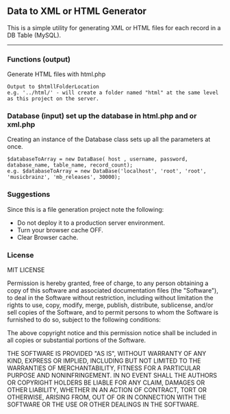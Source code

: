 ## Data to XML or HTML Generator
This is a simple utility for generating XML or HTML files for each record in a DB Table (MySQL).

---

### Functions (output)


Generate HTML files with html.php

	Output to $htmllFolderLocation
	e.g. '../html/' - will create a folder named "html" at the same level as this project on the server.
	
### Database (input) set up the database in html.php and or xml.php

Creating an instance of the Database class sets up all the parameters at once.

	$databaseToArray = new DataBase( host , username, password, database_name, table_name, record_count);
	e.g. $databaseToArray = new DataBase('localhost', 'root', 'root', 'musicbrainz', 'mb_releases', 30000);

### Suggestions

Since this is a file generation project note the following:

- Do not deploy it to a production server environment.
- Turn your browser cache OFF.
- Clear Browser cache.


### License

  MIT LICENSE
 
  Permission is hereby granted, free of charge, to any person obtaining
  a copy of this software and associated documentation files (the
  "Software"), to deal in the Software without restriction, including
  without limitation the rights to use, copy, modify, merge, publish,
  distribute, sublicense, and/or sell copies of the Software, and to
  permit persons to whom the Software is furnished to do so, subject to
  the following conditions:
 
  The above copyright notice and this permission notice shall be
  included in all copies or substantial portions of the Software.
 
  THE SOFTWARE IS PROVIDED "AS IS", WITHOUT WARRANTY OF ANY KIND,
  EXPRESS OR IMPLIED, INCLUDING BUT NOT LIMITED TO THE WARRANTIES OF
  MERCHANTABILITY, FITNESS FOR A PARTICULAR PURPOSE AND
  NONINFRINGEMENT. IN NO EVENT SHALL THE AUTHORS OR COPYRIGHT HOLDERS BE
  LIABLE FOR ANY CLAIM, DAMAGES OR OTHER LIABILITY, WHETHER IN AN ACTION
  OF CONTRACT, TORT OR OTHERWISE, ARISING FROM, OUT OF OR IN CONNECTION
  WITH THE SOFTWARE OR THE USE OR OTHER DEALINGS IN THE SOFTWARE.


